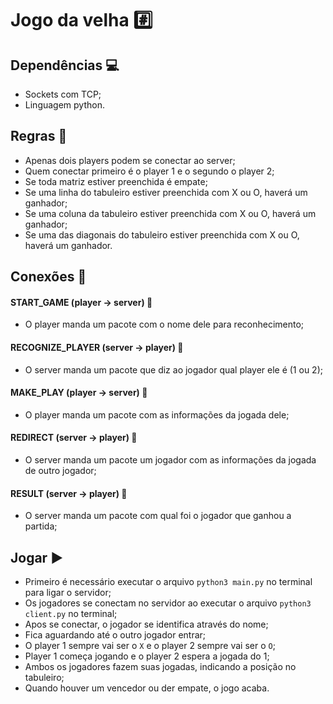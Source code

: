 # **Jogo da velha :hash:** 

## Dependências :computer:
* Sockets com TCP;
* Linguagem python.

## Regras :page_with_curl:
* Apenas dois players podem se conectar ao server;
* Quem conectar primeiro é o player 1 e o segundo o player 2;
* Se toda matriz estiver preenchida é empate;
* Se uma linha do tabuleiro estiver preenchida com X ou O, haverá um ganhador;
* Se uma coluna da tabuleiro estiver preenchida com X ou O, haverá um ganhador;
* Se uma das diagonais do tabuleiro estiver preenchida com X ou O, haverá um ganhador.

## Conexões :electric_plug:

#### START_GAME (player -> server) :pushpin:
* O player manda um pacote com o nome dele para reconhecimento;
     

#### RECOGNIZE_PLAYER (server -> player) :pushpin:
* O server manda um pacote que diz ao jogador qual player ele é (1 ou 2);

#### MAKE_PLAY (player -> server) :pushpin:
* O player manda um pacote com as informações da jogada dele;

#### REDIRECT (server -> player) :pushpin:
* O server manda um pacote um jogador com as informações da jogada de outro
	jogador;

#### RESULT (server -> player) :pushpin:
* O server manda um pacote com qual foi o jogador que ganhou a partida;

## Jogar :arrow_forward:
* Primeiro é necessário executar o arquivo `python3 main.py` no terminal para ligar o servidor;
* Os jogadores se conectam no servidor ao executar o arquivo `python3 client.py` no terminal;
* Apos se conectar, o jogador se identifica através do nome;
* Fica aguardando até o outro jogador entrar;
* O player 1 sempre vai ser o `X` e o player 2 sempre vai ser o `O`;
* Player 1 começa jogando e o player 2 espera a jogada do 1;
* Ambos os jogadores fazem suas jogadas, indicando a posição no tabuleiro;
* Quando houver um vencedor ou der empate, o jogo acaba.




